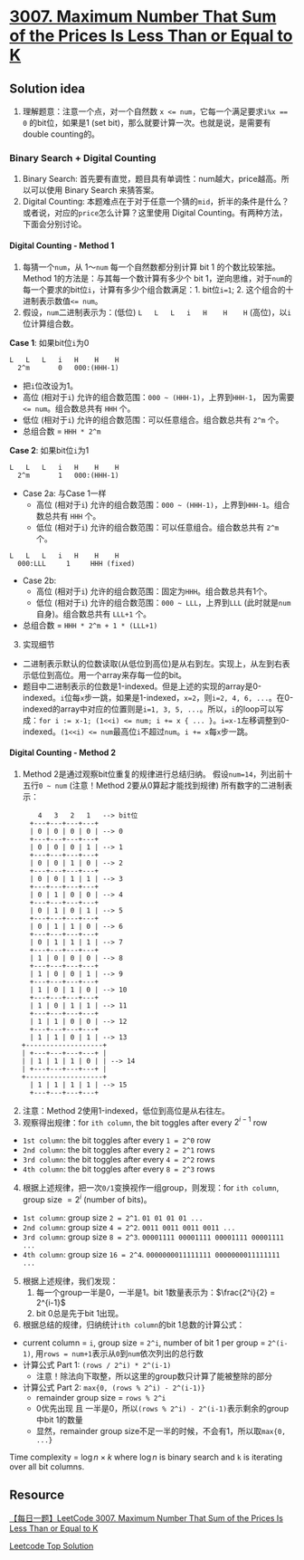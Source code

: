 # [3007. Maximum Number That Sum of the Prices Is Less Than or Equal to K](https://leetcode.com/problems/maximum-number-that-sum-of-the-prices-is-less-than-or-equal-to-k/description/)

## Solution idea
1. 理解题意：注意一个点，对一个自然数 `x <= num`，它每一个满足要求`i%x == 0` 的bit位，如果是1 (set bit)，那么就要计算一次。也就是说，是需要有double counting的。

### Binary Search + Digital Counting
1. Binary Search: 首先要有直觉，题目具有单调性：num越大，price越高。所以可以使用 Binary Search 来猜答案。
2. Digital Counting: 本题难点在于对于任意一个猜的`mid`，折半的条件是什么？或者说，对应的`price`怎么计算？这里使用 Digital Counting。有两种方法，下面会分别讨论。

#### Digital Counting - Method 1
1. 每猜一个`num`，从 1～`num` 每一个自然数都分别计算 bit 1 的个数比较笨拙。Method 1的方法是：与其每一个数计算有多少个 bit 1，逆向思维，对于`num`的每一个要求的bit位`i`，计算有多少个组合数满足：1. bit位`i=1`; 2. 这个组合的十进制表示数值`<= num`。
2. 假设，`num`二进制表示为：(低位) `L   L   L   i   H    H    H` (高位)，以`i`位计算组合数。

**Case 1**: 如果bit位`i`为0
```
L   L   L   i   H    H    H
  2^m       0   000:(HHH-1)
```
* 把`i`位改设为1。
* 高位 (相对于`i`) 允许的组合数范围：`000 ~ (HHH-1)`，上界到`HHH-1`， 因为需要`<= num`。组合数总共有 `HHH` 个。
* 低位 (相对于`i`) 允许的组合数范围：可以任意组合。组合数总共有 `2^m` 个。
* 总组合数 = `HHH * 2^m`

**Case 2**: 如果bit位`i`为1
```
L   L   L   i   H    H    H
  2^m       1   000:(HHH-1)
```
* Case 2a: 与Case 1一样
  * 高位 (相对于`i`) 允许的组合数范围：`000 ~ (HHH-1)`，上界到`HHH-1`。组合数总共有 `HHH` 个。
  * 低位 (相对于`i`) 允许的组合数范围：可以任意组合。组合数总共有 `2^m` 个。
```
L   L   L   i   H    H    H
  000:LLL     1     HHH (fixed)
```
* Case 2b:
  * 高位 (相对于`i`) 允许的组合数范围：固定为`HHH`。组合数总共有1个。
  * 低位 (相对于`i`) 允许的组合数范围：`000 ~ LLL`，上界到`LLL` (此时就是`num`自身)。组合数总共有 `LLL+1` 个。
* 总组合数 = `HHH * 2^m + 1 * (LLL+1)`

3. 实现细节
  * 二进制表示默认的位数读取(从低位到高位)是从右到左。实现上，从左到右表示低位到高位。用一个array来存每一位的bit。
  * 题目中二进制表示的位数是1-indexed。但是上述的实现的array是0-indexed。`i`位每`x`步一跳，如果是1-indexed，`x=2`，则`i=2, 4, 6, ...`。在0-indexed的array中对应的位置则是`i=1, 3, 5, ...`。所以，`i`的loop可以写成：`for i := x-1; (1<<i) <= num; i += x { ... }`。`i=x-1`左移调整到0-indexed。`(1<<i) <= num`最高位`i`不超过`num`。`i += x`每`x`步一跳。

#### Digital Counting - Method 2
1. Method 2是通过观察bit位重复的规律进行总结归纳。
假设`num=14`，列出前十五行`0 ~ num` (注意！Method 2要从0算起才能找到规律) 所有数字的二进制表示：
```
       4   3   2   1   --> bit位
     +---+---+---+---+
     | 0 | 0 | 0 | 0 | --> 0
     +---+---+---+---+
     | 0 | 0 | 0 | 1 | --> 1
     +---+---+---+---+ 
     | 0 | 0 | 1 | 0 | --> 2
     +---+---+---+---+ 
     | 0 | 0 | 1 | 1 | --> 3
     +---+---+---+---+ 
     | 0 | 1 | 0 | 0 | --> 4
     +---+---+---+---+
     | 0 | 1 | 0 | 1 | --> 5
     +---+---+---+---+ 
     | 0 | 1 | 1 | 0 | --> 6
     +---+---+---+---+ 
     | 0 | 1 | 1 | 1 | --> 7
     +---+---+---+---+ 
     | 1 | 0 | 0 | 0 | --> 8
     +---+---+---+---+ 
     | 1 | 0 | 0 | 1 | --> 9
     +---+---+---+---+ 
     | 1 | 0 | 1 | 0 | --> 10
     +---+---+---+---+ 
     | 1 | 0 | 1 | 1 | --> 11
     +---+---+---+---+ 
     | 1 | 1 | 0 | 0 | --> 12
     +---+---+---+---+
     | 1 | 1 | 0 | 1 | --> 13         
   +-------------------+
   | +---+---+---+---+ |
   | | 1 | 1 | 1 | 0 | | --> 14
   | +---+---+---+---+ |
   +-------------------+
     | 1 | 1 | 1 | 1 | --> 15
     +---+---+---+---+
```
2. 注意：Method 2使用1-indexed，低位到高位是从右往左。
3. 观察得出规律：for `ith column`, the bit toggles after every $2^{i-1}$ row
  * `1st column`: the bit toggles after every `1 = 2^0` row
  * `2nd column`: the bit toggles after every `2 = 2^1` rows
  * `3rd column`: the bit toggles after every `4 = 2^2` rows
  * `4th column`: the bit toggles after every `8 = 2^3` rows
4. 根据上述规律，把一次`0/1`变换视作一组group，则发现：for `ith column`, group size $=2^i$ (number of bits)。
  * `1st column`: group size `2 = 2^1`. `01 01 01 01 ...`
  * `2nd column`: group size `4 = 2^2`. `0011 0011 0011 0011 ...`
  * `3rd column`: group size `8 = 2^3`. `00001111 00001111 00001111 00001111 ...`
  * `4th column`: group size `16 = 2^4`. `0000000011111111 0000000011111111 ...`
5. 根据上述规律，我们发现：
    1. 每一个group一半是0，一半是1。bit 1数量表示为：$\frac{2^i}{2} = 2^{i-1}$
    2. bit 0总是先于bit 1出现。
6. 根据总结的规律，归纳统计`ith column`的bit 1总数的计算公式：
  * current column = `i`, group size = `2^i`, number of bit 1 per group = `2^(i-1)`, 用`rows = num+1`表示从`0`到`num`依次列出的总行数
  * 计算公式 Part 1: `(rows / 2^i) * 2^(i-1)` 
    * 注意！除法向下取整，所以这里的group数只计算了能被整除的部分
  * 计算公式 Part 2: `max{0, (rows % 2^i) - 2^(i-1)}`
    * remainder group size = `rows % 2^i`
    * 0优先出现 且 一半是0，所以`(rows % 2^i) - 2^(i-1)`表示剩余的group中bit 1的数量
    * 显然，remainder group size不足一半的时候，不会有1，所以取`max{0, ...}`

Time complexity = $\log n \times k$ where $\log n$ is binary search and `k` is iterating over all bit columns. 

## Resource
[【每日一题】LeetCode 3007. Maximum Number That Sum of the Prices Is Less Than or Equal to K](https://www.youtube.com/watch?v=tw6jJCIq0lU&t=20s&ab_channel=HuifengGuan)

[Leetcode Top Solution](https://leetcode.com/problems/maximum-number-that-sum-of-the-prices-is-less-than-or-equal-to-k/solutions/4563689/c-solution-bit-manipulation-binary-search-comprehensive-visualization)